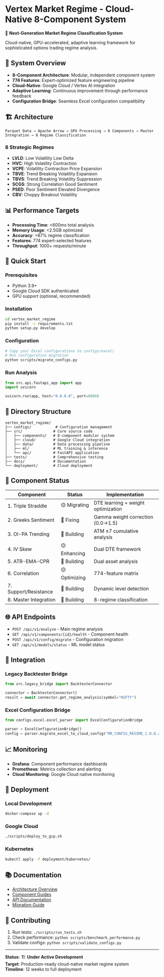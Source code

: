 # Vertex Market Regime - Cloud-Native 8-Component System

🚀 **Next-Generation Market Regime Classification System**

Cloud-native, GPU-accelerated, adaptive learning framework for sophisticated options trading regime analysis.

## 🎯 **System Overview**

- **8-Component Architecture**: Modular, independent component system
- **774 Features**: Expert-optimized feature engineering pipeline  
- **Cloud-Native**: Google Cloud / Vertex AI integration
- **Adaptive Learning**: Continuous improvement through performance feedback
- **Configuration Bridge**: Seamless Excel configuration compatibility

## 🏗️ **Architecture**

```
Parquet Data → Apache Arrow → GPU Processing → 8 Components → Master Integration → 8 Regime Classification
```

### 8 Strategic Regimes
- **LVLD**: Low Volatility Low Delta
- **HVC**: High Volatility Contraction
- **VCPE**: Volatility Contraction Price Expansion
- **TBVE**: Trend Breaking Volatility Expansion
- **TBVS**: Trend Breaking Volatility Suppression
- **SCGS**: Strong Correlation Good Sentiment
- **PSED**: Poor Sentiment Elevated Divergence
- **CBV**: Choppy Breakout Volatility

## 📊 **Performance Targets**

- **Processing Time**: <600ms total analysis
- **Memory Usage**: <2.5GB optimized
- **Accuracy**: >87% regime classification
- **Features**: 774 expert-selected features
- **Throughput**: 1000+ requests/minute

## 🚀 **Quick Start**

### Prerequisites
- Python 3.9+
- Google Cloud SDK authenticated
- GPU support (optional, recommended)

### Installation
```bash
cd vertex_market_regime
pip install -r requirements.txt
python setup.py develop
```

### Configuration
```bash
# Copy your Excel configurations to configs/excel/
# Run configuration migration
python scripts/migrate_configs.py
```

### Run Analysis
```python
from src.api.fastapi_app import app
import uvicorn

uvicorn.run(app, host="0.0.0.0", port=8000)
```

## 📁 **Directory Structure**

```
vertex_market_regime/
├── configs/           # Configuration management
├── src/              # Core source code
│   ├── components/   # 8-component modular system
│   ├── cloud/        # Google Cloud integration  
│   ├── data/         # Data processing pipeline
│   ├── ml/           # ML training & inference
│   └── api/          # FastAPI application
├── tests/            # Comprehensive testing
├── docs/             # Documentation
└── deployment/       # Cloud deployment
```

## 🔧 **Component Status**

| Component | Status | Implementation |
|-----------|--------|----------------|
| 1. Triple Straddle | 🟡 Migrating | DTE learning + weight optimization |
| 2. Greeks Sentiment | 🔴 Fixing | Gamma weight correction (0.0→1.5) |
| 3. OI-PA Trending | 🔴 Building | ATM ±7 cumulative analysis |
| 4. IV Skew | 🟡 Enhancing | Dual DTE framework |
| 5. ATR-EMA-CPR | 🔴 Building | Dual asset analysis |
| 6. Correlation | 🟡 Optimizing | 774-feature matrix |
| 7. Support/Resistance | 🔴 Building | Dynamic level detection |
| 8. Master Integration | 🔴 Building | 8-regime classification |

## 🌐 **API Endpoints**

- `POST /api/v1/analyze` - Main regime analysis
- `GET /api/v1/components/{id}/health` - Component health
- `POST /api/v1/config/migrate` - Configuration migration
- `GET /api/v1/models/status` - ML model status

## 🔗 **Integration**

### Legacy Backtester Bridge
```python
from src.legacy_bridge import BacktesterConnector

connector = BacktesterConnector()
result = await connector.get_regime_analysis(symbol="NIFTY")
```

### Excel Configuration Bridge
```python
from configs.excel.excel_parser import ExcelConfigurationBridge

parser = ExcelConfigurationBridge()
config = parser.migrate_excel_to_cloud_config("MR_CONFIG_REGIME_1.0.0.xlsx")
```

## 📈 **Monitoring**

- **Grafana**: Component performance dashboards
- **Prometheus**: Metrics collection and alerting
- **Cloud Monitoring**: Google Cloud native monitoring

## 🚀 **Deployment**

### Local Development
```bash
docker-compose up -d
```

### Google Cloud
```bash
./scripts/deploy_to_gcp.sh
```

### Kubernetes
```bash
kubectl apply -f deployment/kubernetes/
```

## 📚 **Documentation**

- [Architecture Overview](docs/architecture.md)
- [Component Guides](docs/components/)
- [API Documentation](docs/api/)
- [Migration Guide](docs/migration/)

## 🤝 **Contributing**

1. Run tests: `./scripts/run_tests.sh`
2. Check performance: `python scripts/benchmark_performance.py`
3. Validate configs: `python scripts/validate_configs.py`

---

**Status**: 🏗️ **Under Active Development**  
**Target**: Production-ready cloud-native market regime system  
**Timeline**: 12 weeks to full deployment